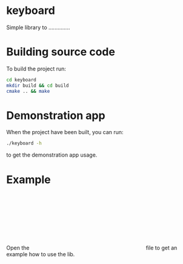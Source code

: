 # keyboard

Simple library to ..............

# Building source code

To build the project run:
```bash
cd keyboard
mkdir build && cd build
cmake .. && make
```

# Demonstration app

When the project have been built, you can run:
```bash
./keyboard -h
```
to get the demonstration app usage.

# Example
Open the ![main.cpp](cpp:src/main.cpp) file to get an example how to use the lib.
